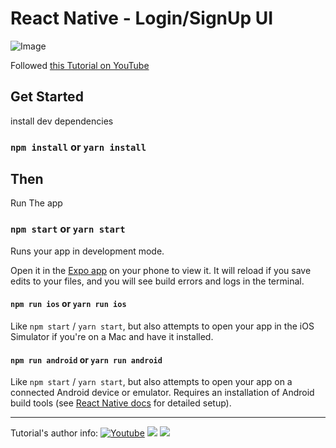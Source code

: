 # React Native - Login/SignUp UI

![Image](https://cdn.dribbble.com/userupload/10008721/file/original-d20bebcd43f5bd714803301e2ddb709a.png?compress=1&resize=1024x768)

Followed <a href="https://www.youtube.com/watch?v=M8u_w6_o584&ab_channel=CodeWithNomi" target="_blank">this Tutorial on YouTube</a>  

## Get Started

install dev dependencies

### `npm install` or `yarn install`

## Then

Run The app

### `npm start` or `yarn start`

Runs your app in development mode.

Open it in the [Expo app](https://expo.io) on your phone to view it. It will reload if you save edits to your files, and you will see build errors and logs in the terminal.

#### `npm run ios` or `yarn run ios`

Like `npm start` / `yarn start`, but also attempts to open your app in the iOS Simulator if you're on a Mac and have it installed.

#### `npm run android` or `yarn run android`

Like `npm start` / `yarn start`, but also attempts to open your app on a connected Android device or emulator. Requires an installation of Android build tools (see [React Native docs](https://facebook.github.io/react-native/docs/getting-started.html) for detailed setup).

___

Tutorial's author info: 
<a href="https://www.youtube.com/channel/UCILovaLl2fUPAww1bGJ4sJQ?sub_confirmation=1"><img alt="Youtube" title="Youtube"   src="https://img.shields.io/badge/-Subscribe-red?logo=youtube&logoColor=white"/></a>
<a href="https://github.com/syednomishah"><img src="https://img.shields.io/badge/Follow%20the%20author-%23121011.svg?logo=github&logoColor=white"></a>
<a href="https://www.buymeacoffee.com/syednoman"><img src="https://img.shields.io/badge/Buy%20Him%20a%20Coffee-ffdd00?logo=buy-me-a-coffee&logoColor=black"></a>

